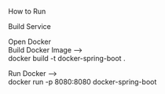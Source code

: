 How to Run

Build Service

Open Docker  
Build Docker Image -->  
docker build -t docker-spring-boot .  

Run Docker -->  
docker run -p 8080:8080 docker-spring-boot

